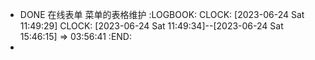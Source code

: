 - DONE 在线表单 菜单的表格维护
  :LOGBOOK:
  CLOCK: [2023-06-24 Sat 11:49:29]
  CLOCK: [2023-06-24 Sat 11:49:34]--[2023-06-24 Sat 15:46:15] =>  03:56:41
  :END:
-